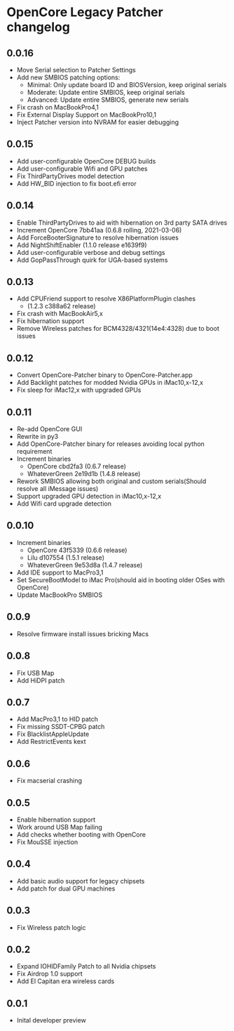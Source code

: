 # OpenCore Legacy Patcher changelog

## 0.0.16
- Move Serial selection to Patcher Settings
- Add new SMBIOS patching options:
  - Minimal:  Only update board ID and BIOSVersion, keep original serials
  - Moderate: Update entire SMBIOS, keep original serials
  - Advanced: Update entire SMBIOS, generate new serials
- Fix crash on MacBookPro4,1
- Fix External Display Support on MacBookPro10,1
- Inject Patcher version into NVRAM for easier debugging

## 0.0.15
- Add user-configurable OpenCore DEBUG builds
- Add user-configurable Wifi and GPU patches
- Fix ThirdPartyDrives model detection
- Add HW_BID injection to fix boot.efi error

## 0.0.14
- Enable ThirdPartyDrives to aid with hibernation on 3rd party SATA drives
- Increment OpenCore 7bb41aa (0.6.8 rolling, 2021-03-06)
- Add ForceBooterSignature to resolve hibernation issues
- Add NightShiftEnabler (1.1.0 release e1639f9)
- Add user-configurable verbose and debug settings
- Add GopPassThrough quirk for UGA-based systems

## 0.0.13
- Add CPUFriend support to resolve X86PlatformPlugin clashes
    - (1.2.3 c388a62 release)
- Fix crash with MacBookAir5,x
- Fix hibernation support
- Remove Wireless patches for BCM4328/4321(14e4:4328) due to boot issues

## 0.0.12
- Convert OpenCore-Patcher binary to OpenCore-Patcher.app
- Add Backlight patches for modded Nvidia GPUs in iMac10,x-12,x
- Fix sleep for iMac12,x with upgraded GPUs

## 0.0.11
- Re-add OpenCore GUI
- Rewrite in py3
- Add OpenCore-Patcher binary for releases avoiding local python requirement
- Increment binaries
    - OpenCore cbd2fa3 (0.6.7 release)
    - WhateverGreen 2e19d1b (1.4.8 release)
- Rework SMBIOS allowing both original and custom serials(Should resolve all iMessage issues)
- Support upgraded GPU detection in iMac10,x-12,x
- Add Wifi card upgrade detection

## 0.0.10
- Increment binaries
    - OpenCore 43f5339 (0.6.6 release)
    - Lilu d107554 (1.5.1 release)
    - WhateverGreen 9e53d8a (1.4.7 release)
- Add IDE support to MacPro3,1
- Set SecureBootModel to iMac Pro(should aid in booting older OSes with OpenCore)
- Update MacBookPro SMBIOS

## 0.0.9
- Resolve firmware install issues bricking Macs

## 0.0.8
- Fix USB Map
- Add HiDPI patch

## 0.0.7
- Add MacPro3,1 to HID patch
- Fix missing SSDT-CPBG patch
- Fix BlacklistAppleUpdate
- Add RestrictEvents kext

## 0.0.6
- Fix macserial crashing

## 0.0.5
- Enable hibernation support
- Work around USB Map failing
- Add checks whether booting with OpenCore
- Fix MouSSE injection

## 0.0.4
- Add basic audio support for legacy chipsets
- Add patch for dual GPU machines

## 0.0.3
- Fix Wireless patch logic

## 0.0.2
- Expand IOHIDFamily Patch to all Nvidia chipsets
- Fix Airdrop 1.0 support
- Add El Capitan era wireless cards

## 0.0.1
- Inital developer preview
